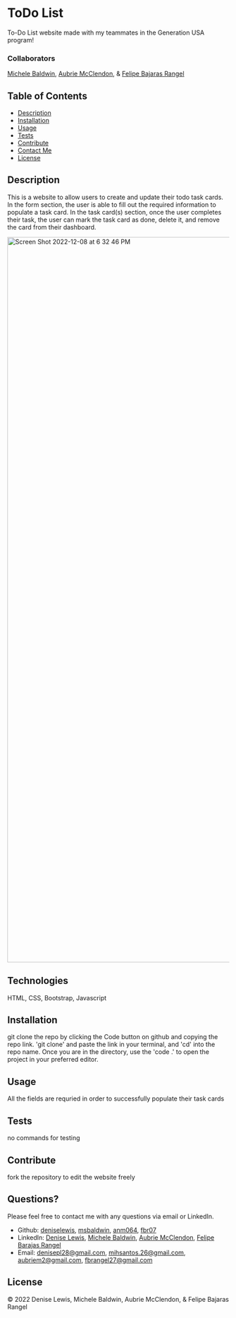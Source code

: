 
# ToDo List



To-Do List website made with my teammates in the Generation USA program!

### Collaborators

[Michele Baldwin](https://github.com/msbaldwin), [Aubrie McClendon](https://github.com/anm064), & [Felipe Bajaras Rangel](https://github.com/fbr07)


## Table of Contents

- [Description](#description)
- [Installation](#installation)
- [Usage](#usage)
- [Tests](#tests)
- [Contribute](#contribute)
- [Contact Me](#questions)
- [License](#license)

## Description

This is a website to allow users to create and update their todo task cards. In the form section, the user is able to fill out the required information to populate a task card. In the task card(s) section, once the user completes their task, the user can mark the task card as done, delete it, and remove the card from their dashboard.

<img width="1644" alt="Screen Shot 2022-12-08 at 6 32 46 PM" src="https://user-images.githubusercontent.com/47063822/206589008-8ade68c5-fbda-4897-8bc7-0025151c72c8.png">

## Technologies

HTML, CSS, Bootstrap, Javascript

## Installation

git clone the repo by clicking the Code button on github and copying the repo link. 'git clone' and paste the link in your terminal, and 'cd' into the repo name. Once you are in the directory, use the 'code .' to open the project in your preferred editor.

## Usage

All the fields are requried in order to successfully populate their task cards

## Tests

no commands for testing

## Contribute

fork the repository to edit the website freely

## Questions?

Please feel free to contact me with any questions via email or LinkedIn.

- Github: [deniselewis](https://github.com/deniselewis), [msbaldwin](https://github.com/msbaldwin), [anm064](https://github.com/anm064), [fbr07](https://github.com/fbr07)
- LinkedIn: [Denise Lewis](https://www.linkedin.com/in/deniselewis12/), [Michele Baldwin](https://www.linkedin.com/in/michele-baldwin26/), [Aubrie McClendon](https://www.linkedin.com/in/aubrie-mcclendon-985706248/), [Felipe Barajas Rangel](https://www.linkedin.com/in/felipe-barajas/)
- Email: [denisepl28@gmail.com](mailto:denisepl28@gmail.com), [mihsantos.26@gmail.com](mailto:mihsantos.26@gmail.com), [aubriem2@gmail.com](mailto:aubriem2@gmail.com), [fbrangel27@gmail.com](mailto:fbrangel27@gmail.com)

## License



&copy; 2022 Denise Lewis, Michele Baldwin, Aubrie McClendon, & Felipe Bajaras Rangel
